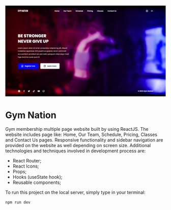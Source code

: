 ![Alt gymnation](https://raw.githubusercontent.com/artyom285/portfolio/master/assets/portfolio/gym-nation.png)

# Gym Nation

Gym membership multiple page website built by using ReactJS. The website includes page like: Home, Our Team, Schedule, Pricing, Classes and Contact Us pages. Responsive functionality and sidebar navigation are provided on the website as well depending on screen size. Additional technologies and techniques involved in development process are:

* React Router;
* React Icons;
* Props;
* Hooks (useState hook);
* Reusable components;

To run this project on the local server, simply type in your terminal:

```
npm run dev
```